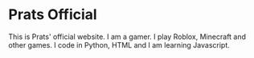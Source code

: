 # Prats Official
This is Prats' official website. I am a gamer. I play Roblox, Minecraft and other games. I code in Python, HTML and I am learning Javascript.
